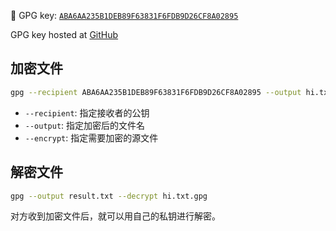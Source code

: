 🔑 GPG key: [`ABA6AA235B1DEB89F63831F6FDB9D26CF8A02895`](https://keys.openpgp.org/vks/v1/by-fingerprint/ABA6AA235B1DEB89F63831F6FDB9D26CF8A02895)

GPG key hosted at [GitHub](https://github.com/liuyuhe666.gpg)

## 加密文件

```bash
gpg --recipient ABA6AA235B1DEB89F63831F6FDB9D26CF8A02895 --output hi.txt.gpg --encrypt hi.txt
```

- `--recipient`: 指定接收者的公钥
- `--output`: 指定加密后的文件名
- `--encrypt`: 指定需要加密的源文件

## 解密文件

```bash
gpg --output result.txt --decrypt hi.txt.gpg
```
对方收到加密文件后，就可以用自己的私钥进行解密。
